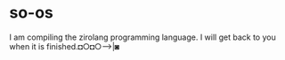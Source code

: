 # so-os
I am compiling the zirolang programming language. I will get back to you when it is finished.◘○◘○-->|◙

